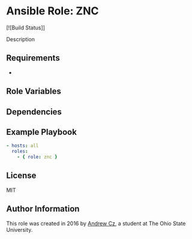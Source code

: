 # Ansible Role: ZNC

[![Build Status]]

Description

## Requirements

*

## Role Variables


## Dependencies



## Example Playbook

```yaml
- hosts: all
  roles:
    - { role: znc }
```

## License

MIT

## Author Information

This role was created in 2016 by [Andrew Cz](https://hobbithole.blue), a student at The Ohio State University.

